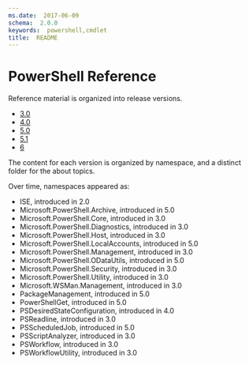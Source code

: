 ```yaml
---
ms.date:  2017-06-09
schema:  2.0.0
keywords:  powershell,cmdlet
title:  README
---
```


# PowerShell Reference

Reference material is organized into release versions.

- [3.0](3.0/readme.md)
- [4.0](4.0/readme.md)
- [5.0](5.0/readme.md)
- [5.1](5.1/readme.md)
- [6](6/readme.md)

The content for each version is organized by namespace,
and a distinct folder for the about topics.

Over time, namespaces appeared as:

- ISE, introduced in 2.0
- Microsoft.PowerShell.Archive, introduced in 5.0
- Microsoft.PowerShell.Core, introduced in 3.0
- Microsoft.PowerShell.Diagnostics, introduced in 3.0
- Microsoft.PowerShell.Host, introduced in 3.0
- Microsoft.PowerShell.LocalAccounts, introduced in 5.0
- Microsoft.PowerShell.Management, introduced in 3.0
- Microsoft.PowerShell.ODataUtils, introduced in 5.0
- Microsoft.PowerShell.Security, introduced in 3.0
- Microsoft.PowerShell.Utility, introduced in 3.0
- Microsoft.WSMan.Management, introduced in 3.0
- PackageManagement, introduced in 5.0
- PowerShellGet, introduced in 5.0
- PSDesiredStateConfiguration, introduced in 4.0
- PSReadline, introduced in 3.0
- PSScheduledJob, introduced in 5.0
- PSScriptAnalyzer, introduced in 3.0
- PSWorkflow, introduced in 3.0
- PSWorkflowUtility, introduced in 3.0

